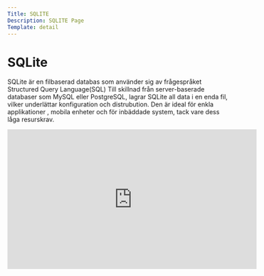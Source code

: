 ```yaml
---
Title: SQLITE
Description: SQLITE Page
Template: detail
---
```

# SQLite

SQLite är en filbaserad databas som använder sig av frågespråket Structured Query Language(SQL) Till skillnad från server-baserade databaser som MySQL eller PostgreSQL, lagrar SQLite all data i en enda fil, vilker underlättar konfiguration och distrubution. Den är ideal för enkla applikationer , mobila enheter och för inbäddade system, tack vare dess låga resurskrav.

<iframe width="560" height="315" src="https://www.youtube.com/embed/HQKwgk6XkIA?si=9jivMeEFwK10OX8A" title="YouTube video player" frameborder="0" allow="accelerometer; autoplay; clipboard-write; encrypted-media; gyroscope; picture-in-picture" allowfullscreen></iframe>